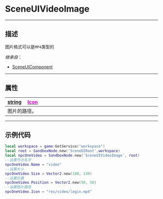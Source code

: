 # SceneUIVideoImage
------------------------------------------------------------------------------------------
## 描述

图片格式可以是`MP4`类型的

*继承自*：
* [SceneUIComponent](/Api/Class/Scene/SceneUIComponent.md)

------------------------------------------------------------------------------------------
## 属性

|<div style="width:1125px">[string](/Api/DataType/String.md) &emsp;[<font color="dd00dd">Icon</font>](/Api/Class/Scene/SceneUIVideoImage_F/Icon.md)</div>|
|:---|
|图片的路径。|

------------------------------------------------------------------------------------------
## 示例代码

```lua
local workspace = game:GetService("workspace")
local root = SandboxNode.new('SceneUIRoot',workspace)
local npcOneVideo = SandboxNode.new('SceneUIVideoImage', root)
--设置节点名字
npcOneVideo.Name = "video"
--设置大小
npcOneVideo.Size = Vector2.new(180, 130)
--设置位置
npcOneVideo.Position = Vector2.new(50, 50)
--设置图片路径
npcOneVideo.Icon = "res/video/login.mp4"
```